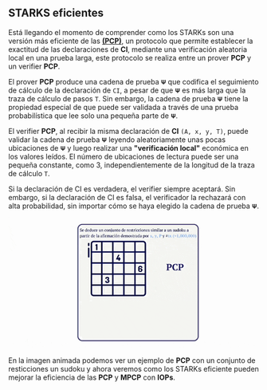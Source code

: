 ## STARKS eficientes
Está llegando el momento de comprender como los STARKs son una versión más eficiente de las [**(PCP)**](https://en.wikipedia.org/wiki/Probabilistically_checkable_proof), un protocolo que permite establecer la exactitud de las declaraciones de **CI**, mediante una verificación aleatoria local en una prueba larga, este protocolo se realiza entre un prover **PCP** y un verifier **PCP**.

El prover **PCP** produce una cadena de prueba `𝚿` que codifica el seguimiento de cálculo de la declaración de `CI`, a pesar de que `𝚿` es más larga que la traza de cálculo de pasos `T`. Sin embargo, la cadena de prueba `𝚿` tiene la propiedad especial de que puede ser validada a través de una prueba probabilística que lee solo una pequeña parte de `𝚿`.

El verifier **PCP**, al recibir la misma declaración de **CI** `(A, x, y, T)`, puede validar la cadena de prueba `𝚿` leyendo aleatoriamente unas pocas ubicaciones de `𝚿` y luego realizar una **"verificación local"** económica en los valores leídos. El número de ubicaciones de lectura puede ser una pequeña constante, como 3, independientemente de la longitud de la traza de cálculo `T`.

Si la declaración de CI es verdadera, el verifier siempre aceptará. Sin embargo, si la declaración de CI es falsa, el verificador la rechazará con alta probabilidad, sin importar cómo se haya elegido la cadena de prueba `𝚿`.

![graph](./assets/Stark_Sudoku.gif)
<div align="center">
<em></em>
</div>

En la imagen animada podemos ver un ejemplo de **PCP** con un conjunto de resticciones un sudoku y ahora veremos como los STARKs eficiente pueden mejorar la eficiencia de las **PCP** y **MPCP** con **IOPs**.